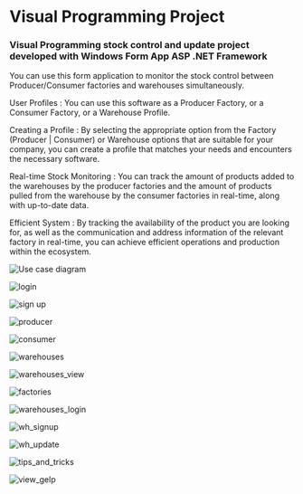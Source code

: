 # Visual Programming Project
 
### Visual Programming stock control and update project developed with Windows Form App ASP .NET Framework

You can use this form application to monitor the stock control between Producer/Consumer factories and warehouses simultaneously.

User Profiles : You can use this software as a Producer Factory, or a Consumer Factory, or a Warehouse Profile.

Creating a Profile : By selecting the appropriate option from the Factory (Producer | Consumer) or Warehouse options that are suitable for your company, you can create a profile that matches your needs and encounters the necessary software.

Real-time Stock Monitoring : You can track the amount of products added to the warehouses by the producer factories and the amount of products pulled from the warehouse by the consumer factories in real-time, along with up-to-date data.

Efficient System : By tracking the availability of the product you are looking for, as well as the communication and address information of the relevant factory in real-time, you can achieve efficient operations and production within the ecosystem.

 ![Use case diagram](https://github.com/kubrayesilkaya/Visual-Programming-Project/assets/93487264/58264909-59d9-497a-a9ed-4f797c542fb7)

 
![login](https://github.com/kubrayesilkaya/Visual-Programming-Project/assets/93487264/5d8e3ee1-4904-4362-b203-8c56ea1ac129)

![sign up](https://github.com/kubrayesilkaya/Visual-Programming-Project/assets/93487264/fc0ada61-a222-4ee6-9e4c-552970da08e5)

![producer](https://github.com/kubrayesilkaya/Visual-Programming-Project/assets/93487264/d8948034-2035-427a-a53c-9950ee42b1a7)

![consumer](https://github.com/kubrayesilkaya/Visual-Programming-Project/assets/93487264/bd6771b4-b1af-461a-b6a1-6896c2f677ee)

![warehouses](https://github.com/kubrayesilkaya/Visual-Programming-Project/assets/93487264/1ab20d50-5c57-469e-ba64-201e3695a143)

![warehouses_view](https://github.com/kubrayesilkaya/Visual-Programming-Project/assets/93487264/8a28db93-9eab-4f3f-9035-939d641e9188)

![factories](https://github.com/kubrayesilkaya/Visual-Programming-Project/assets/93487264/38d8cbdb-d84b-43d4-8223-a76bde292ac8)

![warehouses_login](https://github.com/kubrayesilkaya/Visual-Programming-Project/assets/93487264/d7aaeb60-5741-4837-a7f2-aeb22d4245ff)

![wh_signup](https://github.com/kubrayesilkaya/Visual-Programming-Project/assets/93487264/342d0500-2d78-4961-8e17-ded8aca0eed6)

![wh_update](https://github.com/kubrayesilkaya/Visual-Programming-Project/assets/93487264/553f8e95-a975-4fb2-a648-bc4a966543eb)

![tips_and_tricks](https://github.com/kubrayesilkaya/Visual-Programming-Project/assets/93487264/2c0f8dc6-8c03-43b9-96e3-bf040043d00a)

![view_gelp](https://github.com/kubrayesilkaya/Visual-Programming-Project/assets/93487264/e77fea3c-59f0-4215-bdbb-90a10cb5531f)

